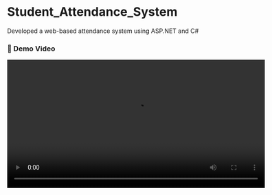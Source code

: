 #  Student_Attendance_System 
Developed a web-based attendance system using ASP.NET and C#


### 🎥 Demo Video

<video width="600" controls>
  <source src="https://drive.google.com/file/d/1pdCYCpeT_vGXoZDYfwCXEcjH7b13rv8K/view?usp=sharing="video/mp4">
  Your browser does not support the video tag.
</video>



